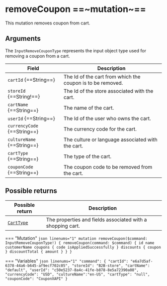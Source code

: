 # removeCoupon ==~mutation~==

This mutation removes coupon from cart.

## Arguments

The `InputRemoveCouponType` represents the input object type used for removing a coupon from a cart. 

| Field                            | Description                                                        |
|----------------------------------|--------------------------------------------------------------------|
| `cartId` {==String==}            | The Id of the cart from which the coupon is to be removed.         |
| `storeId` {==String!==}          | The Id of the store associated with the cart.                      |
| `cartName` {==String==}          | The name of the cart.                                              |
| `userId` {==String==}            | The Id of the user who owns the cart.                              |
| `currencyCode` {==String==}      | The currency code for the cart.                                    |
| `cultureName` {==String==}       | The culture or language associated with the cart.                  |
| `cartType` {==String==}          | The type of the cart.                                              |
| `couponCode` {==String==}        | The coupon code to be removed from the cart.                       |

## Possible returns

| Possible return                                          	| Description                                                 	|
|---------------------------------------------------------	|------------------------------------------------------------	|
| [`CartType`](../objects/cart-type.md)                   	|  The properties and fields associated with a shopping cart.  	|


=== "Mutation"
    ```json linenums="1"
    mutation removeCoupon($command: InputRemoveCouponType!) {
      removeCoupon(command: $command) {
        id
        name
        customerName
        coupons {
          code
          isAppliedSuccessfully
        }
        discounts {
          coupon
        }
        discountTotal {
          amount
        }
      }
    }
    ```

=== "Variables"
    ```json linenums="1"
    "command": {
      "cartId": "e6a7d5af-6378-44a6-b645-af9ecf702c05",
      "storeId": "B2B-store",
      "cartName": "default",
      "userId": "c50e5237-8a4c-41fe-b878-8e5a72390a08",
      "currencyCode": "USD",
      "cultureName":"en-US",
      "cartType": "null",
      "couponCode": "CouponXAPI"
    }
    ```